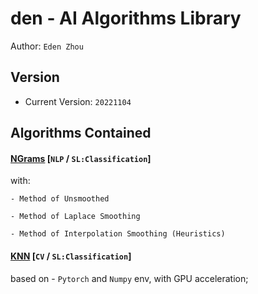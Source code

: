 # den - AI Algorithms Library
Author: `Eden Zhou`


## Version
- Current Version: `20221104`


## Algorithms Contained
#### [NGrams](https://github.com/Edennnnnnnnnn/den/blob/main/algorithms/NGrams.py) [`NLP` / `SL:Classification`] 

  with:
  
    - Method of Unsmoothed
    
    - Method of Laplace Smoothing
    
    - Method of Interpolation Smoothing (Heuristics)


#### [KNN](https://github.com/Edennnnnnnnnn/den/blob/main/algorithms/KNN.py) [`CV` / `SL:Classification`] 
  based on 
    - `Pytorch` and `Numpy` env, with GPU acceleration;
